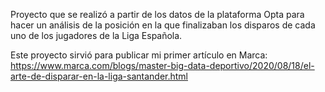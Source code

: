 Proyecto que se realizó a partir de los datos de la plataforma Opta para hacer un análisis de la posición en la que finalizaban los disparos de cada uno de los jugadores de la Liga Española.

Este proyecto sirvió para publicar mi primer artículo en Marca: https://www.marca.com/blogs/master-big-data-deportivo/2020/08/18/el-arte-de-disparar-en-la-liga-santander.html
